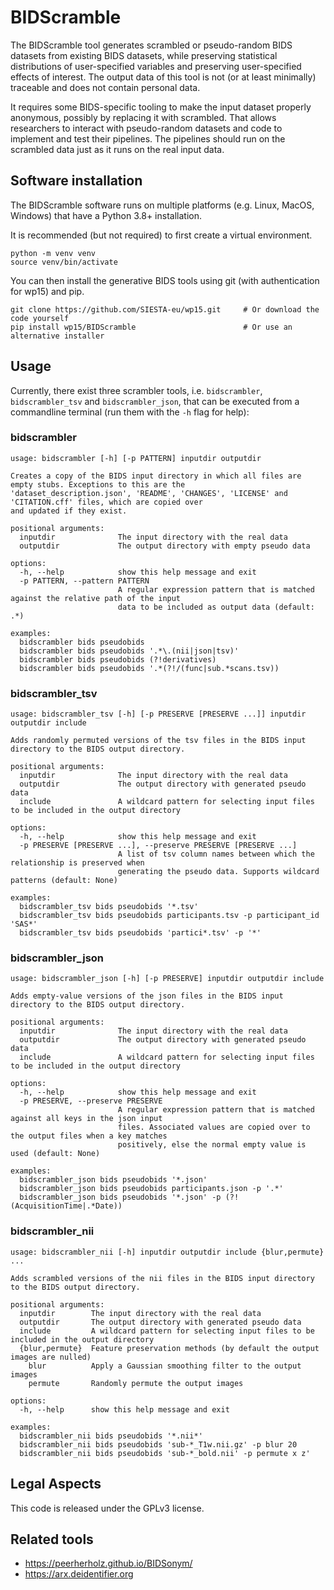 # BIDScramble

The BIDScramble tool generates scrambled or pseudo-random BIDS datasets from existing BIDS datasets, while preserving statistical distributions of user-specified variables and preserving user-specified effects of interest. The output data of this tool is not (or at least minimally) traceable and does not contain personal data.

It requires some BIDS-specific tooling to make the input dataset properly anonymous, possibly by replacing it with scrambled. That allows researchers to interact with pseudo-random datasets and code to implement and test their pipelines. The pipelines should run on the scrambled data just as it runs on the real input data.

## Software installation

The BIDScramble software runs on multiple platforms (e.g. Linux, MacOS, Windows) that have a Python 3.8+ installation.

It is recommended (but not required) to first create a virtual environment.

```console
python -m venv venv
source venv/bin/activate
```

You can then install the generative BIDS tools using git (with authentication for wp15) and pip.

```console
git clone https://github.com/SIESTA-eu/wp15.git     # Or download the code yourself
pip install wp15/BIDScramble                        # Or use an alternative installer
```

## Usage

Currently, there exist three scrambler tools, i.e. `bidscrambler`, `bidscrambler_tsv` and `bidscrambler_json`, that can be executed from a commandline terminal (run them with the `-h` flag for help):

### bidscrambler

```
usage: bidscrambler [-h] [-p PATTERN] inputdir outputdir

Creates a copy of the BIDS input directory in which all files are empty stubs. Exceptions to this are the
'dataset_description.json', 'README', 'CHANGES', 'LICENSE' and 'CITATION.cff' files, which are copied over
and updated if they exist.

positional arguments:
  inputdir              The input directory with the real data
  outputdir             The output directory with empty pseudo data

options:
  -h, --help            show this help message and exit
  -p PATTERN, --pattern PATTERN
                        A regular expression pattern that is matched against the relative path of the input
                        data to be included as output data (default: .*)

examples:
  bidscrambler bids pseudobids
  bidscrambler bids pseudobids '.*\.(nii|json|tsv)'
  bidscrambler bids pseudobids (?!derivatives)
  bidscrambler bids pseudobids '.*(?!/(func|sub.*scans.tsv))
```

### bidscrambler_tsv

```
usage: bidscrambler_tsv [-h] [-p PRESERVE [PRESERVE ...]] inputdir outputdir include

Adds randomly permuted versions of the tsv files in the BIDS input directory to the BIDS output directory.

positional arguments:
  inputdir              The input directory with the real data
  outputdir             The output directory with generated pseudo data
  include               A wildcard pattern for selecting input files to be included in the output directory

options:
  -h, --help            show this help message and exit
  -p PRESERVE [PRESERVE ...], --preserve PRESERVE [PRESERVE ...]
                        A list of tsv column names between which the relationship is preserved when
                        generating the pseudo data. Supports wildcard patterns (default: None)

examples:
  bidscrambler_tsv bids pseudobids '*.tsv'
  bidscrambler_tsv bids pseudobids participants.tsv -p participant_id 'SAS*'
  bidscrambler_tsv bids pseudobids 'partici*.tsv' -p '*'
```

### bidscrambler_json

```
usage: bidscrambler_json [-h] [-p PRESERVE] inputdir outputdir include

Adds empty-value versions of the json files in the BIDS input directory to the BIDS output directory.

positional arguments:
  inputdir              The input directory with the real data
  outputdir             The output directory with generated pseudo data
  include               A wildcard pattern for selecting input files to be included in the output directory

options:
  -h, --help            show this help message and exit
  -p PRESERVE, --preserve PRESERVE
                        A regular expression pattern that is matched against all keys in the json input
                        files. Associated values are copied over to the output files when a key matches
                        positively, else the normal empty value is used (default: None)

examples:
  bidscrambler_json bids pseudobids '*.json'
  bidscrambler_json bids pseudobids participants.json -p '.*'
  bidscrambler_json bids pseudobids '*.json' -p (?!(AcquisitionTime|.*Date))
```

### bidscrambler_nii

```
usage: bidscrambler_nii [-h] inputdir outputdir include {blur,permute} ...

Adds scrambled versions of the nii files in the BIDS input directory to the BIDS output directory.

positional arguments:
  inputdir        The input directory with the real data
  outputdir       The output directory with generated pseudo data
  include         A wildcard pattern for selecting input files to be included in the output directory
  {blur,permute}  Feature preservation methods (by default the output images are nulled)
    blur          Apply a Gaussian smoothing filter to the output images
    permute       Randomly permute the output images

options:
  -h, --help      show this help message and exit

examples:
  bidscrambler_nii bids pseudobids '*.nii*'
  bidscrambler_nii bids pseudobids 'sub-*_T1w.nii.gz' -p blur 20
  bidscrambler_nii bids pseudobids 'sub-*_bold.nii' -p permute x z'
```

## Legal Aspects

This code is released under the GPLv3 license.

## Related tools

- https://peerherholz.github.io/BIDSonym/
- https://arx.deidentifier.org
